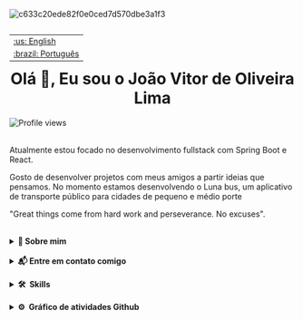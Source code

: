 ![c633c20ede82f0e0ced7d570dbe3a1f3](https://user-images.githubusercontent.com/70382532/138322189-2db8df52-9dcb-40a0-88a8-c365466bd33d.gif)

<table align="right">
 <tr><td><a href="./README_EN.md">:us: English</a></td></tr>
 <tr><td><a href="./README.md">:brazil: Português</a></td></tr>
</table>

<h1 align="center">Olá 👋, Eu sou o João Vitor de Oliveira Lima</h1>

<div style="display: flex; align-itens: center; justify-content: space-between"> 
  <img src="https://komarev.com/ghpvc/?username=jvolima&color=yellow" alt="Profile views" /> 
</div>

<br />

<p>Atualmente estou focado no desenvolvimento fullstack com Spring Boot e React.

Gosto de desenvolver projetos com meus amigos a partir ideias que pensamos. No momento estamos desenvolvendo o Luna bus, um aplicativo de transporte público para cidades de pequeno e médio porte

"Great things come from hard work and perseverance. No excuses".

</p>

<br />

<details>
  <summary><strong>👤 Sobre mim</strong></summary>

- 🔥 Desenvolvedor Fullstack

- 🎓 Técnico em informática integrado ao ensino médio no IFPR e cursando Bacharelado em Ciência da Computação na UFSCAR

- 🗣️ Inglês avançado

- 🖥️ Membro do time de desenvolvimento da CATI Jr. e da InkPen

- 📝 [Currículo](https://docs.google.com/document/d/1i0MZyY3jptQRNlXkLgVSV7h-aMFPmCGdg2Wo1b-TcKU/edit?usp=sharing)

- 📱 [Portfólio](https://portifolio-jvolima.vercel.app/)

- 💻 Projetos pessoais com maior destaque: [Devlândia](https://github.com/jvolima/dev-landia) e [Luna bus](https://lunabus.com.br)
</details>

<br />

<details>
  <summary><strong>📬 Entre em contato comigo</strong></summary>
  <div>
    <br />
    <a href="mailto:jvolima2004@gmail.com">
      <img 
        src="https://img.shields.io/badge/Gmail-D14836?style=for-the-badge&amp;logo=Gmail&amp;logoColor=white" alt="gmail">
    </a>
    <a href="https://www.instagram.com/jvolima1/">
      <img 
        src="https://img.shields.io/badge/Instagram-E4405F?style=for-the-badge&amp;logo=instagram&amp;logoColor=white" 
        alt="instagram">
    </a>
    <a href="https://www.linkedin.com/in/jo%C3%A3o-vitor-de-oliveira-lima-36b573215">
      <img 
        src="https://img.shields.io/badge/Linkedin-0077B5?style=for-the-badge&amp;logo=LinkedIn&amp;logoColor=white" 
        alt="linked-in">
    </a>
    <a href="https://app.rocketseat.com.br/me/jvolima2004-1625102958210">
      <img src="./Rocketseat-icon.png"  
      height="27.5" 
      alt="rocketseat">
    </a>
  </div>
</details>

<br />

<details>
    <summary><strong>🛠 &nbsp;Skills</strong></summary>
    <br />
    - Linguagens
    <div style="display: inline_block">
      <img align="center" alt="JS" height="30" width="40" src="https://raw.githubusercontent.com/devicons/devicon/master/icons/javascript/javascript-plain.svg" />
      <img align="center" alt="Typescript" height="30" width="40" src="https://raw.githubusercontent.com/devicons/devicon/master/icons/typescript/typescript-original.svg" />
      <img align="center" alt="Java" height="30" width="40" src="https://cdn.jsdelivr.net/gh/devicons/devicon/icons/java/java-original.svg" />
    </div>
    <br />
    - Frontend
    <div style="display: inline_block">
      <img align="center" alt="React" height="30" width="40" src="https://cdn.jsdelivr.net/gh/devicons/devicon/icons/react/react-original.svg" />
      <img align="center" alt="Next" height="30" width="40" src="https://cdn.jsdelivr.net/gh/devicons/devicon/icons/nextjs/nextjs-line.svg" />
      <img align="center" alt="HTML" height="30" width="40" src="https://raw.githubusercontent.com/devicons/devicon/master/icons/html5/html5-original.svg" />
      <img align="center" alt="CSS" height="30" width="40" src="https://raw.githubusercontent.com/devicons/devicon/master/icons/css3/css3-original.svg" />
    </div>
    <br />
    - Backend
    <div style="display: inline_block">
      <img align="center" alt="Spring Boot" height="30" width="40" src="https://cdn.jsdelivr.net/gh/devicons/devicon/icons/spring/spring-original.svg" />
      <img align="center" alt="Node" height="30" width="40" src="https://cdn.jsdelivr.net/gh/devicons/devicon/icons/nodejs/nodejs-original.svg" />
      <img align="center" alt="Nestjs" height="30" width="40" src="https://cdn.jsdelivr.net/gh/devicons/devicon/icons/nestjs/nestjs-plain.svg" />
      <img align="center" alt="Postgresql" height="30" width="40" src="https://cdn.jsdelivr.net/gh/devicons/devicon/icons/postgresql/postgresql-original.svg" />
      <img align="center" alt="Mysql" height="32" width="42" src="https://cdn.jsdelivr.net/gh/devicons/devicon/icons/mysql/mysql-original.svg" />
    </div>
    <br />
    - Outras tecnologias
    <div style="display: inline_block">
      <img align="center" alt="Git" height="30" width="40" src="https://cdn.jsdelivr.net/gh/devicons/devicon/icons/git/git-original.svg" />
      <img align="center" alt="Jest" height="30" width="40" src="https://cdn.jsdelivr.net/gh/devicons/devicon/icons/jest/jest-plain.svg" />
      <img align="center" alt="Docker" height="40" width="50" src="https://cdn.jsdelivr.net/gh/devicons/devicon/icons/docker/docker-original.svg" />
    </div>
</details>

<br />

<details>
  <summary><strong>⚙️ &nbsp;Gráfico de atividades Github</strong></summary>
  <div align="center">
    <br>
    <div align="center">
      <img height="150em" src="https://github-profile-summary-cards.vercel.app/api/cards/stats?username=jvolima&theme=radical"/>
    </div>    
    <br>
    <div align="center">
      <img height="150em" src="https://github-profile-summary-cards.vercel.app/api/cards/repos-per-language?username=jvolima&theme=radical"/>
      <img height="150em" src="https://github-profile-summary-cards.vercel.app/api/cards/most-commit-language?username=jvolima&theme=radical"/>
    </div>
    <br>
    <div align="center">
      <img height="150em" src="https://github-profile-summary-cards.vercel.app/api/cards/profile-details?username=jvolima&theme=radical"/>
    </div>
    <br> 
    <div align="center">
      <img src="http://github-readme-streak-stats.herokuapp.com/?user=jvolima&theme=radical&date_format=M%20j%5B%2C%20Y%5D" />
    </div>
  </div>
</details>
